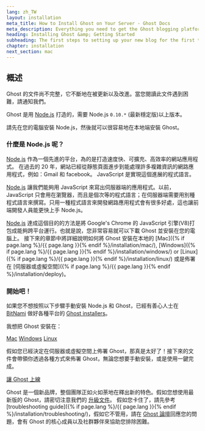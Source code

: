 ```yaml
---
lang: zh_TW
layout: installation
meta_title: How to Install Ghost on Your Server - Ghost Docs
meta_description: Everything you need to get the Ghost blogging platform up and running on your local or remote environement.
heading: Installing Ghost &amp; Getting Started
subheading: The first steps to setting up your new blog for the first time.
chapter: installation
next_section: mac
---
```


## 概述 <a id="overview"></a>

Ghost 的文件尚不完整，它不斷地在被更新以及改進。當您閱讀此文件遇到困難，請通知我們。

Ghost 是用 [Node.js](http://nodejs.org) 打造的，需要 Node.js `0.10.*` (最新穩定版)以上版本。

請先在您的電腦安裝 Node.js，然後就可以很容易地在本地端安裝 Ghost。

### 什麼是 Node.js 呢？

[Node.js](http://nodejs.org) 作為一個先進的平台，為的是打造速度快、可擴充、高效率的網站應用程式。
	在過去的 20 年，網站已經從靜態頁面進步到能處理許多複雜資訊的網路應用程式，例如：Gmail 和 facebook。
	JavaScript 是實現這個進展的程式語言。

[Node.js](http://nodejs.org) 讓我們能夠用 JavaScript 來寫出伺服器端的應用程式。以前，JavaScript 只會用在瀏覽器，而且是個次等的程式語言；在伺服器端需要用別種程式語言來撰寫。只用一種程式語言來開發網路應用程式會有很多好處，這也讓前端開發人員能更快上手 Node.js。

[Node.js](http://nodejs.org) 達成這個目的的方法是將 Google's Chrome 的 JavaScript 引擎(V8)打包成能夠跨平台運行。也就是說，您非常容易就可以下載 Ghost 並安裝在您的電腦上。
	接下來的章節中將詳細說明如何將 Ghost 安裝在本地的 [Mac]({% if page.lang %}/{{ page.lang }}{% endif %}/installation/mac/),  [Windows]({% if page.lang %}/{{ page.lang }}{% endif %}/installation/windows/) or [Linux]({% if page.lang %}/{{ page.lang }}{% endif %}/installation/linux/) 或是佈署在 [伺服器或虛擬空間]({% if page.lang %}/{{ page.lang }}{% endif %}/installation/deploy)。

### 開始吧！

如果您不想按照以下步驟手動安裝 Node.js 和 Ghost，已經有善心人士在 [BitNami](http://bitnami.com/) 做好各種平台的 [Ghost installers](http://bitnami.com/stack/ghost)。 

我想把 Ghost 安裝在：

<div class="text-center install-ghost">
    <a href="{% if page.lang %}/{{ page.lang }}{% endif %}/installation/mac/" class="btn btn-success btn-large">Mac</a>
    <a href="{% if page.lang %}/{{ page.lang }}{% endif %}/installation/windows/" class="btn btn-success btn-large">Windows</a>
    <a href="{% if page.lang %}/{{ page.lang }}{% endif %}/installation/linux/" class="btn btn-success btn-large">Linux</a>
</div>

假如您已經決定在伺服器或虛擬空間上佈署 Ghost，那真是太好了！接下來的文件會帶領你透過各種方式來佈署 Ghost，無論您想要手動安裝，或是使用一鍵完成。

<div class="text-center install-ghost">
    <a href="{% if page.lang %}/{{ page.lang }}{% endif %}/installation/deploy/" class="btn btn-success btn-large">讓 Ghost 上線</a>
</div>

Ghost 是一個新品牌，整個團隊正如火如荼地在釋出新的特色。假如您想使用最新版的 Ghost，請密切注意我們的 [升級文件](/installation/upgrading/)。
	假如您卡住了，請先參考 [troubleshooting guide]({% if page.lang %}/{{ page.lang }}{% endif %}/installation/troubleshooting/)，假如它不管用，請在 [Ghost 論壇](http://ghost.org/forum)回應您的問題，會有 Ghost 的核心成員以及社群夥伴來協助您排除困難。

